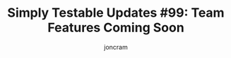 ---
layout: default
title: "Simply Testable Updates #99: Team Features Coming Soon"
author: joncram
newsletter:
    issue_number: 99th
    url: https://us5.campaign-archive2.com/?u=ac75e33d993d2b502e333ddd0&amp;id=321f5d2e87
    highlights:
      - <a href="https://us5.campaign-archive2.com/?u=ac75e33d993d2b502e333ddd0&amp;id=321f5d2e87#team-features">Team Features Coming Soon</a>
    closing_sentence: Expect the next newsletter in a week from now on 30 July 2014
---